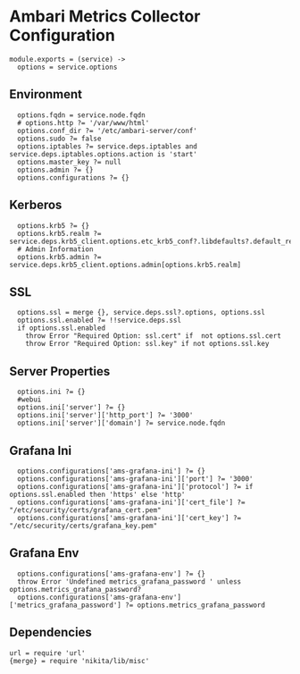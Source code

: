 
# Ambari Metrics Collector Configuration

    module.exports = (service) ->
      options = service.options

## Environment

      options.fqdn = service.node.fqdn
      # options.http ?= '/var/www/html'
      options.conf_dir ?= '/etc/ambari-server/conf'
      options.sudo ?= false
      options.iptables ?= service.deps.iptables and service.deps.iptables.options.action is 'start'
      options.master_key ?= null
      options.admin ?= {}
      options.configurations ?= {}

## Kerberos


      options.krb5 ?= {}
      options.krb5.realm ?= service.deps.krb5_client.options.etc_krb5_conf?.libdefaults?.default_realm
      # Admin Information
      options.krb5.admin ?= service.deps.krb5_client.options.admin[options.krb5.realm]

## SSL

      options.ssl = merge {}, service.deps.ssl?.options, options.ssl
      options.ssl.enabled ?= !!service.deps.ssl
      if options.ssl.enabled
        throw Error "Required Option: ssl.cert" if  not options.ssl.cert
        throw Error "Required Option: ssl.key" if not options.ssl.key

## Server Properties

      options.ini ?= {}
      #webui
      options.ini['server'] ?= {}
      options.ini['server']['http_port'] ?= '3000'
      options.ini['server']['domain'] ?= service.node.fqdn

## Grafana Ini

      options.configurations['ams-grafana-ini'] ?= {}
      options.configurations['ams-grafana-ini']['port'] ?= '3000'
      options.configurations['ams-grafana-ini']['protocol'] ?= if options.ssl.enabled then 'https' else 'http'
      options.configurations['ams-grafana-ini']['cert_file'] ?= "/etc/security/certs/grafana_cert.pem"
      options.configurations['ams-grafana-ini']['cert_key'] ?= "/etc/security/certs/grafana_key.pem"

## Grafana Env

      options.configurations['ams-grafana-env'] ?= {}
      throw Error 'Undefined metrics_grafana_password ' unless options.metrics_grafana_password?
      options.configurations['ams-grafana-env']['metrics_grafana_password'] ?= options.metrics_grafana_password

## Dependencies

    url = require 'url'
    {merge} = require 'nikita/lib/misc'
